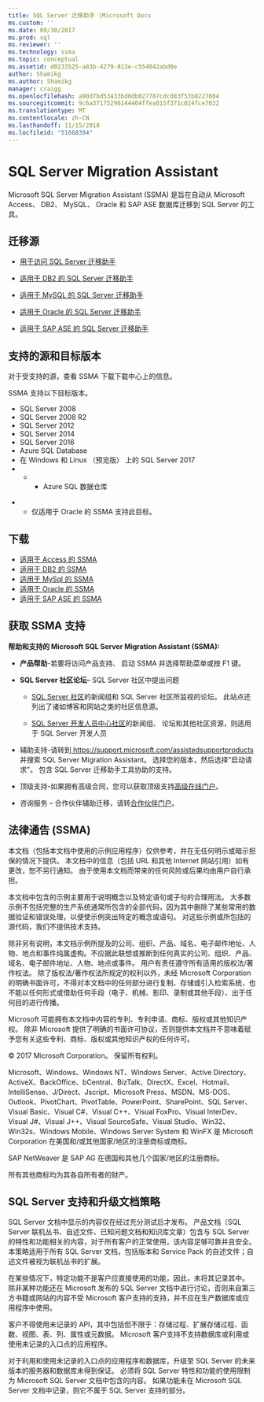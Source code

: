 ```yaml
---
title: SQL Server 迁移助手 |Microsoft Docs
ms.custom: ''
ms.date: 09/30/2017
ms.prod: sql
ms.reviewer: ''
ms.technology: ssma
ms.topic: conceptual
ms.assetid: d0233525-a83b-4279-813e-c554042abd0e
author: Shamikg
ms.author: Shamikg
manager: craigg
ms.openlocfilehash: a90d7bd53433bd0db027787cdcd83f53b8227804
ms.sourcegitcommit: 9c6a37175296144464ffea815f371c024fce7032
ms.translationtype: MT
ms.contentlocale: zh-CN
ms.lasthandoff: 11/15/2018
ms.locfileid: "51668394"
---
```

# <a name="sql-server-migration-assistant"></a>SQL Server Migration Assistant
Microsoft SQL Server Migration Assistant (SSMA) 是旨在自动从 Microsoft Access、 DB2、 MySQL、 Oracle 和 SAP ASE 数据库迁移到 SQL Server 的工具。  
  
## <a name="migration-sources"></a>迁移源  
  
-   [用于访问 SQL Server 迁移助手](../ssma/access/sql-server-migration-assistant-for-access-accesstosql.md)  
  
-   [适用于 DB2 的 SQL Server 迁移助手](../ssma/db2/sql-server-migration-assistant-for-db2-db2tosql.md)  
  
-   [适用于 MySQL 的 SQL Server 迁移助手](../ssma/mysql/sql-server-migration-assistant-for-mysql-mysqltosql.md)  
  
-   [适用于 Oracle 的 SQL Server 迁移助手](../ssma/oracle/sql-server-migration-assistant-for-oracle-oracletosql.md)  
  
-   [适用于 SAP ASE 的 SQL Server 迁移助手](../ssma/sybase/sql-server-migration-assistant-for-sybase-sybasetosql.md)  

## <a name="supported-sources-and-target-versions"></a>支持的源和目标版本
对于受支持的源，查看 SSMA 下载下载中心上的信息。

SSMA 支持以下目标版本。

- SQL Server 2008
- SQL Server 2008 R2
- SQL Server 2012
- SQL Server 2014
- SQL Server 2016
- Azure SQL Database
- 在 Windows 和 Linux （预览版） 上的 SQL Server 2017
- * * Azure SQL 数据仓库

* * 仅适用于 Oracle 的 SSMA 支持此目标。
 
## <a name="downloads"></a>下载
- [适用于 Access 的 SSMA](https://aka.ms/ssmaforaccess)
- [适用于 DB2 的 SSMA](https://aka.ms/ssmafordb2)
- [适用于 MySql 的 SSMA](https://aka.ms/ssmaformysql)
- [适用于 Oracle 的 SSMA](https://aka.ms/ssmafororacle)
- [适用于 SAP ASE 的 SSMA](https://aka.ms/ssmaforsybase)
 
## <a name="getting-ssma-support"></a>获取 SSMA 支持  
**帮助和支持的 Microsoft SQL Server Migration Assistant (SSMA):**  
  
-   **产品帮助**-若要将访问产品支持、 启动 SSMA 并选择帮助菜单或按 F1 键。  
  
-   **SQL Server 社区论坛**– SQL Server 社区中提出问题  
  
    -   [SQL Server 社区](https://go.microsoft.com/fwlink/?LinkId=42455)的新闻组和 SQL Server 社区所监视的论坛。 此站点还列出了诸如博客和网站之类的社区信息源。  
  
    -   [SQL Server 开发人员中心社区](https://go.microsoft.com/fwlink/?LinkId=42456)的新闻组、 论坛和其他社区资源，则适用于 SQL Server 开发人员  
  
-   辅助支持-请转到[ https://support.microsoft.com/assistedsupportproducts ](https://support.microsoft.com/assistedsupportproducts)并搜索 SQL Server Migration Assistant。  选择您的版本，然后选择"启动请求"。  包含 SQL Server 迁移助手工具协助的支持。  
  
-   顶级支持-如果拥有高级合同，您可以获取顶级支持[高级在线门户](https://premier.microsoft.com/)。  
  
-   咨询服务 – 合作伙伴辅助迁移，请转[合作伙伴门户](https://www.platformmodernization.org/Pages/default.aspx)。  
  
## <a name="legal-notice-ssma"></a>法律通告 (SSMA)  
本文档（包括本文档中使用的示例应用程序）仅供参考，并在无任何明示或暗示担保的情况下提供。 本文档中的信息（包括 URL 和其他 Internet 网站引用）如有更改，恕不另行通知。 由于使用本文档而带来的任何风险或后果均由用户自行承担。  
  
本文档中包含的示例主要用于说明概念以及特定语句或子句的合理用法。 大多数示例不包括完整的生产系统通常所包含的全部代码，因为其中删除了某些常用的数据验证和错误处理，以便使示例突出特定的概念或语句。 对这些示例或所包括的源代码，我们不提供技术支持。  
  
除非另有说明，本文档示例所提及的公司、组织、产品、域名、电子邮件地址、人物、地点和事件纯属虚构。不应据此联想或推断到任何真实的公司、组织、产品、域名、电子邮件地址、人物、地点或事件。 用户有责任遵守所有适用的版权法/著作权法。 除了版权法/著作权法所规定的权利以外，未经 Microsoft Corporation 的明确书面许可，不得对本文档中的任何部分进行复制、存储或引入检索系统，也不能以任何形式或借助任何手段（电子、机械、影印、录制或其他手段）、出于任何目的进行传播。  
  
Microsoft 可能拥有本文档中内容的专利、专利申请、商标、版权或其他知识产权。 除非 Microsoft 提供了明确的书面许可协议，否则提供本文档并不意味着赋予您有关这些专利、商标、版权或其他知识产权的任何许可。  
  
© 2017 Microsoft Corporation。 保留所有权利。  
  
Microsoft、Windows、Windows NT、Windows Server、Active Directory、ActiveX、BackOffice、bCentral、BizTalk、DirectX、Excel、Hotmail、IntelliSense、J/Direct、Jscript、Microsoft Press、MSDN、MS-DOS、Outlook、PivotChart、PivotTable、PowerPoint、SharePoint、SQL Server、Visual Basic、Visual C#、Visual C++、Visual FoxPro、Visual InterDev、Visual J#、Visual J++、Visual SourceSafe、Visual Studio、Win32、Win32s、Windows Mobile、Windows Server System 和 WinFX 是 Microsoft Corporation 在美国和/或其他国家/地区的注册商标或商标。  
  
SAP NetWeaver 是 SAP AG 在德国和其他几个国家/地区的注册商标。  
  
所有其他商标均为其各自所有者的财产。  
  
## <a name="documentation-policy-for-sql-server-support-and-upgrade"></a>SQL Server 支持和升级文档策略  
SQL Server 文档中显示的内容仅在经过充分测试后才发布。 产品文档（SQL Server 联机丛书、自述文件、已知问题文档和知识库文章）包含与 SQL Server 的特性和功能相关的内容，对于所有客户的正常使用，该内容足够可靠并且安全。 本策略适用于所有 SQL Server 文档，包括版本和 Service Pack 的自述文件；自述文件被视为联机丛书的扩展。  
  
在某些情况下，特定功能不是客户应直接使用的功能，因此，未将其记录其中。 除非某种功能还在 Microsoft 发布的 SQL Server 文档中进行讨论，否则来自第三方书籍或网站的内容不受 Microsoft 客户支持的支持，并不应在生产数据库或应用程序中使用。  
  
客户不得使用未记录的 API，其中包括但不限于：存储过程、扩展存储过程、函数、视图、表、列、属性或元数据。 Microsoft 客户支持不支持数据库或利用或使用未记录的入口点的应用程序。  
  
对于利用和使用未记录的入口点的应用程序和数据库，升级至 SQL Server 的未来版本的服务器和数据库未得到保证。 必须将 SQL Server 特性和功能的使用限制为 Microsoft SQL Server 文档中包含的内容。 如果功能未在 Microsoft SQL Server 文档中记录，则它不属于 SQL Server 支持的部分。  
